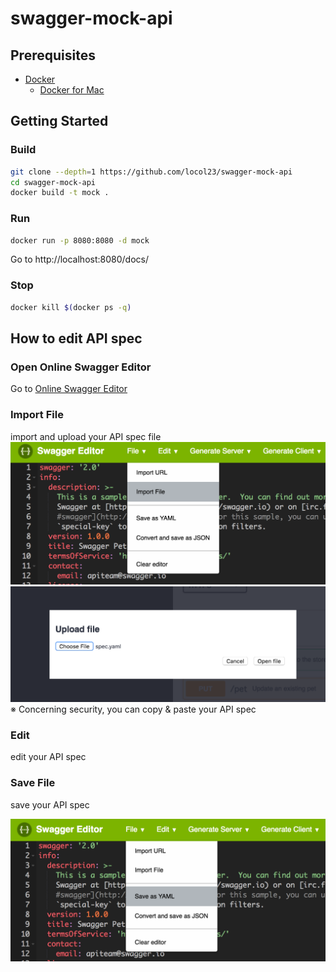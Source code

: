 # swagger-mock-api

## Prerequisites

- [Docker](https://www.docker.com/)
  - [Docker for Mac](https://www.docker.com/docker-mac)

## Getting Started

### Build

```bash
git clone --depth=1 https://github.com/locol23/swagger-mock-api
cd swagger-mock-api
docker build -t mock .
```

### Run

```bash
docker run -p 8080:8080 -d mock
```

Go to http://localhost:8080/docs/

### Stop

```bash
docker kill $(docker ps -q)
```

## How to edit API spec

### Open Online Swagger Editor

Go to [Online Swagger Editor](https://editor.swagger.io/)

### Import File

import and upload your API spec file
![import](./docs/images/import.png)
![upload](./docs/images/upload.png)
※ Concerning security, you can copy & paste your API spec

### Edit

edit your API spec

### Save File

save your API spec

![save](./docs/images/save.png)
